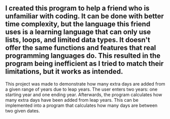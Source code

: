 I created this program to help a friend who is unfamiliar with coding. It can be done with better time complexity, but the language this friend uses is a learning language that can only use lists, loops, and limited data types. It doesn't offer the same functions and features that real programming languages do. This resulted in the program being inefficient as I tried to match their limitations, but it works as intended.
------------------------------------------------------------------------------------------------------------------
This project was made to demonstrate how many extra days are added from a given range of years due to leap years.
The user enters two years: one starting year and one ending year.
Afterwards, the program calculates how many extra days have been added from leap years.
This can be implemented into a program that calculates how many days are between two given dates.
